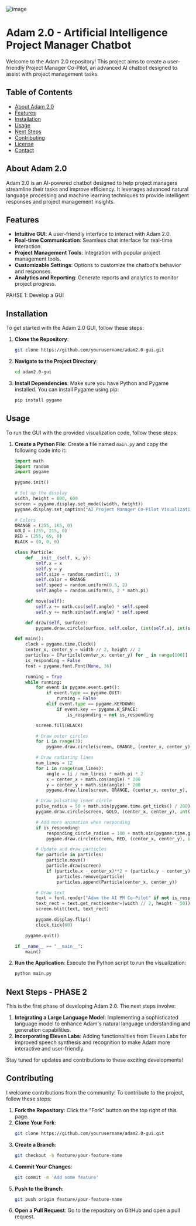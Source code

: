 ![image](https://github.com/ai-in-pm/Adam-2.0-GUI-AI-PM-Co-Pilot/assets/36999549/9c386a23-3674-44f5-a4e5-fd54514a954d)

# Adam 2.0 - Artificial Intelligence Project Manager Chatbot 

Welcome to the Adam 2.0 repository! This project aims to create a user-friendly Project Manager Co-Pilot, an advanced AI chatbot designed to assist with project management tasks.

## Table of Contents

- [About Adam 2.0](#about-adam-20)
- [Features](#features)
- [Installation](#installation)
- [Usage](#usage)
- [Next Steps](#next-steps)
- [Contributing](#contributing)
- [License](#license)
- [Contact](#contact)

## About Adam 2.0

Adam 2.0 is an AI-powered chatbot designed to help project managers streamline their tasks and improve efficiency. It leverages advanced natural language processing and machine learning techniques to provide intelligent responses and project management insights.

## Features

- **Intuitive GUI**: A user-friendly interface to interact with Adam 2.0.
- **Real-time Communication**: Seamless chat interface for real-time interaction.
- **Project Management Tools**: Integration with popular project management tools.
- **Customizable Settings**: Options to customize the chatbot's behavior and responses.
- **Analytics and Reporting**: Generate reports and analytics to monitor project progress.

PAHSE 1:  Develop a GUI

## Installation

To get started with the Adam 2.0 GUI, follow these steps:

1. **Clone the Repository**:
    ```bash
    git clone https://github.com/yourusername/adam2.0-gui.git
    ```
2. **Navigate to the Project Directory**:
    ```bash
    cd adam2.0-gui
    ```
3. **Install Dependencies**:
    Make sure you have Python and Pygame installed. You can install Pygame using pip:
    ```bash
    pip install pygame
    ```

## Usage

To run the GUI with the provided visualization code, follow these steps:

1. **Create a Python File**:
    Create a file named `main.py` and copy the following code into it:

    ```python
    import math
    import random
    import pygame

    pygame.init()

    # Set up the display
    width, height = 800, 600
    screen = pygame.display.set_mode((width, height))
    pygame.display.set_caption("AI Project Manager Co-Pilot Visualization")

    # Colors
    ORANGE = (255, 165, 0)
    GOLD = (255, 215, 0)
    RED = (255, 69, 0)
    BLACK = (0, 0, 0)

    class Particle:
        def __init__(self, x, y):
            self.x = x
            self.y = y
            self.size = random.randint(1, 3)
            self.color = ORANGE
            self.speed = random.uniform(0.5, 2)
            self.angle = random.uniform(0, 2 * math.pi)

        def move(self):
            self.x += math.cos(self.angle) * self.speed
            self.y += math.sin(self.angle) * self.speed

        def draw(self, surface):
            pygame.draw.circle(surface, self.color, (int(self.x), int(self.y)), self.size)

    def main():
        clock = pygame.time.Clock()
        center_x, center_y = width // 2, height // 2
        particles = [Particle(center_x, center_y) for _ in range(100)]
        is_responding = False
        font = pygame.font.Font(None, 36)

        running = True
        while running:
            for event in pygame.event.get():
                if event.type == pygame.QUIT:
                    running = False
                elif event.type == pygame.KEYDOWN:
                    if event.key == pygame.K_SPACE:
                        is_responding = not is_responding

            screen.fill(BLACK)

            # Draw outer circles
            for i in range(3):
                pygame.draw.circle(screen, ORANGE, (center_x, center_y), 200 - i * 30, 1)

            # Draw radiating lines
            num_lines = 12
            for i in range(num_lines):
                angle = (i / num_lines) * math.pi * 2
                x = center_x + math.cos(angle) * 200
                y = center_y + math.sin(angle) * 200
                pygame.draw.line(screen, ORANGE, (center_x, center_y), (x, y), 1)

            # Draw pulsating inner circle
            pulse_radius = 50 + math.sin(pygame.time.get_ticks() / 200) * 10
            pygame.draw.circle(screen, GOLD, (center_x, center_y), int(pulse_radius), 1)

            # Add more animation when responding
            if is_responding:
                responding_circle_radius = 100 + math.sin(pygame.time.get_ticks() / 150) * 20
                pygame.draw.circle(screen, RED, (center_x, center_y), int(responding_circle_radius), 1)

            # Update and draw particles
            for particle in particles:
                particle.move()
                particle.draw(screen)
                if (particle.x - center_x)**2 + (particle.y - center_y)**2 > 200**2:
                    particles.remove(particle)
                    particles.append(Particle(center_x, center_y))

            # Draw text
            text = font.render("Adam the AI PM Co-Pilot" if not is_responding else "Adam the AI PM Co-Pilot (Responding...)", True, GOLD)
            text_rect = text.get_rect(center=(width // 2, height - 50))
            screen.blit(text, text_rect)

            pygame.display.flip()
            clock.tick(60)

        pygame.quit()

    if __name__ == "__main__":
        main()
    ```

2. **Run the Application**:
    Execute the Python script to run the visualization:
    ```bash
    python main.py
    ```

## Next Steps - PHASE 2

This is the first phase of developing Adam 2.0. The next steps involve:

1. **Integrating a Large Language Model**: Implementing a sophisticated language model to enhance Adam's natural language understanding and generation capabilities.
2. **Incorporating Eleven Labs**: Adding functionalities from Eleven Labs for improved speech synthesis and recognition to make Adam more interactive and user-friendly.

Stay tuned for updates and contributions to these exciting developments!

## Contributing

I welcome contributions from the community! To contribute to the project, follow these steps:

1. **Fork the Repository**: Click the "Fork" button on the top right of this page.
2. **Clone Your Fork**:
    ```bash
    git clone https://github.com/yourusername/adam2.0-gui.git
    ```
3. **Create a Branch**:
    ```bash
    git checkout -b feature/your-feature-name
    ```
4. **Commit Your Changes**:
    ```bash
    git commit -m 'Add some feature'
    ```
5. **Push to the Branch**:
    ```bash
    git push origin feature/your-feature-name
    ```
6. **Open a Pull Request**: Go to the repository on GitHub and open a pull request.
